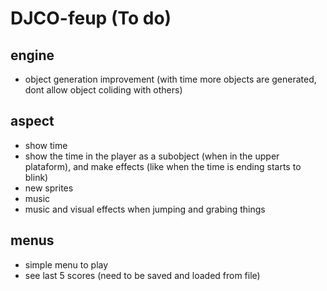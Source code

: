 # DJCO-feup (To do)


## engine


* object generation improvement (with time more objects are generated, dont allow object coliding with others)


## aspect


* show time
* show the time in the player as a subobject (when in the upper plataform), and make effects (like when the time is ending starts to blink)
* new sprites
* music
* music and visual effects when jumping and grabing things


## menus    


* simple menu to play
* see last 5 scores (need to be saved and loaded from file)
